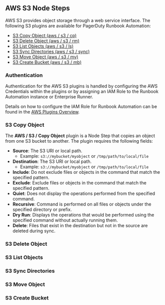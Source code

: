 ## AWS S3 Node Steps

AWS S3 provides object storage through a web service interface. The following S3 plugins are available for PagerDuty Runbook Automation:

* [S3 Copy Object (aws / s3 / cp)](#s3-copy-object)
* [S3 Delete Object (aws / s3 / rm)](#s3-delete-object)
* [S3 List Objects (aws / s3 / ls)](#s3-list-objects)
* [S3 Sync Directories (aws / s3 / sync)](#s3-sync-directories)
* [S3 Move Object (aws / s3 / mv)](#s3-move-object)
* [S3 Create Bucket (aws / s3 / mb)](#s3-create-bucket)

### Authentication

Authentication for the AWS S3 plugins is handled by configuring the AWS Credentials within the plugins or by assigning an IAM Role to the Runbook Automation instance or Enterprise Runner.

Details on how to configure the IAM Role for Runbook Automation can be found in the [AWS Plugins Overview](/manual/plugins/aws-plugins-overview.md#aws-integration-for-runbook-automation-hosted-on-ec2).

### S3 Copy Object

The **AWS / S3 / Copy Object** plugin is a Node Step that copies an object from one S3 bucket to another. The plugin requires the following fields:

* **Source**: The S3 URI or local path.
  * Example: `s3://mybucket/myobject` or `/tmp/path/to/local/file`
* **Destination**: The S3 URI or local path.
  * Example: `s3://mybucket/myobject` or `/tmp/path/to/local/file`
* **Include**: Do not exclude files or objects in the command that match the specified pattern.
* **Exclude**: Exclude files or objects in the command that match the specified pattern.
* **Quiet**: Does not display the operations performed from the specified command.
* **Recursive**: Command is performed on all files or objects under the specified directory or prefix.
* **Dry Run**: Displays the operations that would be performed using the specified command without actually running them.
* **Delete**: Files that exist in the destination but not in the source are deleted during sync.

### S3 Delete Object



### S3 List Objects

### S3 Sync Directories

### S3 Move Object

### S3 Create Bucket